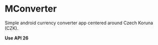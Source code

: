 # MConverter

Simple android currency converter app centered around Czech Koruna (CZK).

**Use API 26**

